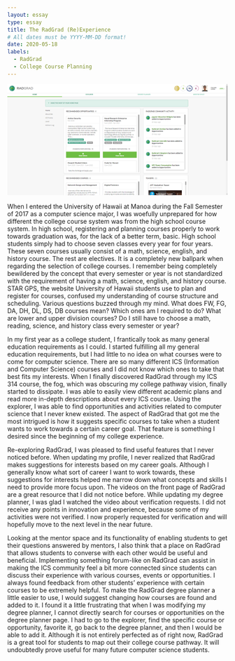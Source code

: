 ```yaml
---
layout: essay
type: essay
title: The RadGrad (Re)Experience
# All dates must be YYYY-MM-DD format!
date: 2020-05-18
labels:
  - RadGrad
  - College Course Planning
---
```


<p align="center">
  <img src="../images/RadGrad_Example_Picture_Small.PNG">
</p>

When I entered the University of Hawaii at Manoa during the Fall Semester of 2017 as a computer science major, I was woefully unprepared for how different the college course system was from the high school course system. In high school, registering and planning courses properly to work towards graduation was, for the lack of a better term, basic. High school students simply had to choose seven classes every year for four years. These seven courses usually consist of a math, science, english, and history course. The rest are electives. It is a completely new ballpark when regarding the selection of college courses. I remember being completely bewildered by the concept that every semester or year is not standardized with the requirement of having a math, science, english, and history course. STAR GPS, the website University of Hawaii students use to plan and register for courses, confused my understanding of course structure and scheduling. Various questions buzzed through my mind. What does FW, FG, DA, DH, DL, DS, DB courses mean? Which ones am I required to do? What are lower and upper division courses? Do I still have to choose a math, reading, science, and history class every semester or year?

In my first year as a college student, I frantically took as many general education requirements as I could. I started fulfilling all my general education requirements, but I had little to no idea on what courses were to come for computer science. There are so many different ICS (Information and Computer Science) courses and I did not know which ones to take that best fits my interests. When I finally discovered RadGrad through my ICS 314 course, the fog, which was obscuring my college pathway vision, finally started to dissipate. I was able to easily view different academic plans and read more in-depth descriptions about every ICS course. Using the explorer, I was able to find opportunities and activities related to computer science that I never knew existed. The aspect of RadGrad that got me the most intrigued is how it suggests specific courses to take when a student wants to work towards a certain career goal. That feature is something I desired since the beginning of my college experience.

Re-exploring RadGrad, I was pleased to find useful features that I never noticed before. When updating my profile, I never realized that RadGrad makes suggestions for interests based on my career goals. Although I generally know what sort of career I want to work towards, these suggestions for interests helped me narrow down what concepts and skills I need to provide more focus upon. The videos on the front page of RadGrad are a great resource that I did not notice before. While updating my degree planner, I was glad I watched the video about verification requests. I did not receive any points in innovation and experience, because some of my activities were not verified. I now properly requested for verification and will hopefully move to the next level in the near future.

Looking at the mentor space and its functionality of enabling students to get their questions answered by mentors, I also think that a place on RadGrad that allows students to converse with each other would be useful and beneficial. Implementing something forum-like on RadGrad can assist in making the ICS community feel a bit more connected since students can discuss their experience with various courses, events or opportunities. I always found feedback from other students’ experience with certain courses to be extremely helpful. To make the RadGrad degree planner a little easier to use, I would suggest changing how courses are found and added to it. I found it a little frustrating that when I was modifying my degree planner, I cannot directly search for courses or opportunities on the degree planner page. I had to go to the explorer, find the specific course or opportunity, favorite it, go back to the degree planner, and then I would be able to add it. Although it is not entirely perfected as of right now, RadGrad is a great tool for students to map out their college course pathway. It will undoubtedly prove useful for many future computer science students.
